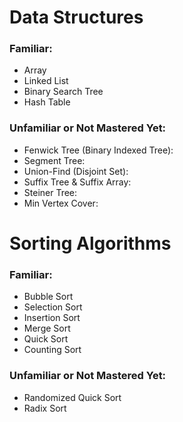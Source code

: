 # Data Structures

### Familiar:

- Array
- Linked List
- Binary Search Tree
- Hash Table

### Unfamiliar or Not Mastered Yet:

- Fenwick Tree (Binary Indexed Tree):
- Segment Tree:
- Union-Find (Disjoint Set):
- Suffix Tree & Suffix Array:
- Steiner Tree:
- Min Vertex Cover:

# Sorting Algorithms

### Familiar:

- Bubble Sort
- Selection Sort
- Insertion Sort
- Merge Sort
- Quick Sort
- Counting Sort

### Unfamiliar or Not Mastered Yet:

- Randomized Quick Sort
- Radix Sort
